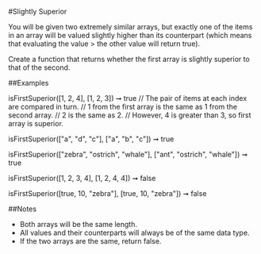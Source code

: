 #Slightly Superior

You will be given two extremely similar arrays, but exactly one of the items in an array will be valued slightly higher than its counterpart (which means that evaluating the value > the other value will return true).

Create a function that returns whether the first array is slightly superior to that of the second.

##Examples

isFirstSuperior([1, 2, 4], [1, 2, 3]) ➞ true
// The pair of items at each index are compared in turn.
// 1 from the first array is the same as 1 from the second array.
// 2 is the same as 2.
// However, 4 is greater than 3, so first array is superior.

isFirstSuperior(["a", "d", "c"], ["a", "b", "c"]) ➞ true

isFirstSuperior(["zebra", "ostrich", "whale"], ["ant", "ostrich", "whale"]) ➞ true

isFirstSuperior([1, 2, 3, 4], [1, 2, 4, 4]) ➞ false

isFirstSuperior([true, 10, "zebra"], [true, 10, "zebra"]) ➞ false

##Notes

- Both arrays will be the same length.
- All values and their counterparts will always be of the same data type.
- If the two arrays are the same, return false.